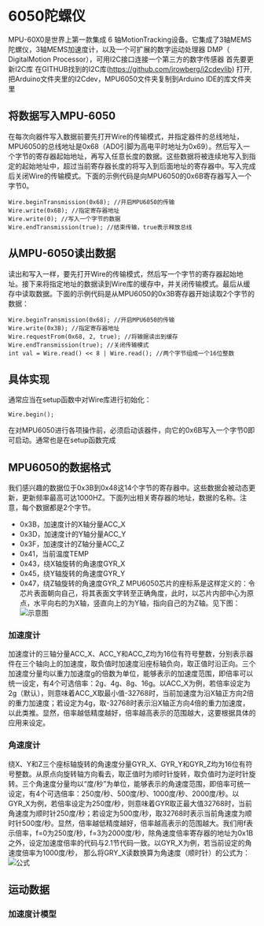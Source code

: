 # 6050陀螺仪
MPU-60X0是世界上第一款集成 6 轴MotionTracking设备。它集成了3轴MEMS陀螺仪，3轴MEMS加速度计，以及一个可扩展的数字运动处理器 DMP（ DigitalMotion Processor），可用I2C接口连接一个第三方的数字传感器
首先要更新I2C库
在GITHUB找到的I2C库(https://github.com/jrowberg/i2cdevlib)
打开,把Arduino文件夹里的I2Cdev，MPU6050文件夹复制到Arduino IDE的库文件夹里
## 将数据写入MPU-6050
在每次向器件写入数据前要先打开Wire的传输模式，并指定器件的总线地址，MPU6050的总线地址是0x68（AD0引脚为高电平时地址为0x69）。然后写入一个字节的寄存器起始地址，再写入任意长度的数据。这些数据将被连续地写入到指定的起始地址中，超过当前寄存器长度的将写入到后面地址的寄存器中。写入完成后关闭Wire的传输模式。下面的示例代码是向MPU6050的0x6B寄存器写入一个字节0。
``` 
Wire.beginTransmission(0x68); //开启MPU6050的传输
Wire.write(0x6B); //指定寄存器地址
Wire.write(0); //写入一个字节的数据
Wire.endTransmission(true); //结束传输，true表示释放总线
```
## 从MPU-6050读出数据
读出和写入一样，要先打开Wire的传输模式，然后写一个字节的寄存器起始地址。接下来将指定地址的数据读到Wire库的缓存中，并关闭传输模式。最后从缓存中读取数据。下面的示例代码是从MPU6050的0x3B寄存器开始读取2个字节的数据：
```
Wire.beginTransmission(0x68); //开启MPU6050的传输
Wire.write(0x3B); //指定寄存器地址
Wire.requestFrom(0x68, 2, true); //将输据读出到缓存
Wire.endTransmission(true); //关闭传输模式
int val = Wire.read() << 8 | Wire.read(); //两个字节组成一个16位整数
```
## 具体实现
通常应当在setup函数中对Wire库进行初始化：
``` 
Wire.begin();
 ```
在对MPU6050进行各项操作前，必须启动该器件，向它的0x6B写入一个字节0即可启动。通常也是在setup函数完成
## MPU6050的数据格式
我们感兴趣的数据位于0x3B到0x48这14个字节的寄存器中。这些数据会被动态更新，更新频率最高可达1000HZ。下面列出相关寄存器的地址，数据的名称。注意，每个数据都是2个字节。
- 0x3B，加速度计的X轴分量ACC_X
- 0x3D，加速度计的Y轴分量ACC_Y
- 0x3F，加速度计的Z轴分量ACC_Z
- 0x41，当前温度TEMP
- 0x43，绕X轴旋转的角速度GYR_X
- 0x45，绕Y轴旋转的角速度GYR_Y
- 0x47，绕Z轴旋转的角速度GYR_Z
MPU6050芯片的座标系是这样定义的：令芯片表面朝向自己，将其表面文字转至正确角度，此时，以芯片内部中心为原点，水平向右的为X轴，竖直向上的为Y轴，指向自己的为Z轴。见下图：
![示意图](https://pic1.zhimg.com/a980247c82e3dba5ff39e3c6bd896ed4_b.jpg)
###  加速度计
加速度计的三轴分量ACC_X、ACC_Y和ACC_Z均为16位有符号整数，分别表示器件在三个轴向上的加速度，取负值时加速度沿座标轴负向，取正值时沿正向。三个加速度分量均以重力加速度g的倍数为单位，能够表示的加速度范围，即倍率可以统一设定，有4个可选倍率：2g、4g、8g、16g。以ACC_X为例，若倍率设定为2g（默认），则意味着ACC_X取最小值-32768时，当前加速度为沿X轴正方向2倍的重力加速度；若设定为4g，取-32768时表示沿X轴正方向4倍的重力加速度，以此类推。显然，倍率越低精度越好，倍率越高表示的范围越大，这要根据具体的应用来设定。
### 角速度计
绕X、Y和Z三个座标轴旋转的角速度分量GYR_X、GYR_Y和GYR_Z均为16位有符号整数。从原点向旋转轴方向看去，取正值时为顺时针旋转，取负值时为逆时针旋转。三个角速度分量均以“度/秒”为单位，能够表示的角速度范围，即倍率可统一设定，有4个可选倍率：250度/秒、500度/秒、1000度/秒、2000度/秒。以GYR_X为例，若倍率设定为250度/秒，则意味着GYR取正最大值32768时，当前角速度为顺时针250度/秒；若设定为500度/秒，取32768时表示当前角速度为顺时针500度/秒。显然，倍率越低精度越好，倍率越高表示的范围越大。我们用f表示倍率，f=0为250度/秒，f=3为2000度/秒，除角速度倍率寄存器的地址为0x1B之外，设定加速度倍率的代码与2.1节代码一致。以GYR_X为例，若当前设定的角速度倍率为1000度/秒，
那么将GRY_X读数换算为角速度（顺时针）的公式为：![公式](https://www.zhihu.com/equation?tex=g_x%3D1000%5Ctimes+%5Ctext%7BGYR%5C_X%7D+%2F+32768)
## 运动数据
### 加速度计模型


